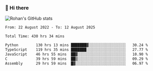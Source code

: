 ### 👋 Hi there 

<!--
**rohznmdev/rohznmdev** is a ✨ _special_ ✨ repository because its `README.md` (this file) appears on your GitHub profile.

Here are some ideas to get you started:

- 🔭 I’m currently working on ...
- 🌱 I’m currently learning Ruby and Ruby on Rails
- 👯 I’m looking to collaborate on ...
- 🤔 I’m looking for help with ...
- 💬 Ask me about ...
- 📫 How to reach me: ...
- 😄 Pronouns: ...
- ⚡ Fun fact: ...
-->
![Rohan's GitHub stats](https://github-readme-stats.vercel.app/api?username=rohznmdev&theme=dark&show_icons=true)

<!--START_SECTION:waka-->

```txt
From: 22 August 2022 - To: 12 August 2025

Total Time: 430 hrs 34 mins

Python        130 hrs 13 mins ███████▓░░░░░░░░░░░░░░░░░   30.24 %
TypeScript    119 hrs 35 mins ███████░░░░░░░░░░░░░░░░░░   27.77 %
JavaScript    46 hrs 55 mins  ██▓░░░░░░░░░░░░░░░░░░░░░░   10.90 %
C             39 hrs 59 mins  ██▒░░░░░░░░░░░░░░░░░░░░░░   09.29 %
Assembly      29 hrs 59 mins  █▓░░░░░░░░░░░░░░░░░░░░░░░   06.97 %
```

<!--END_SECTION:waka-->
